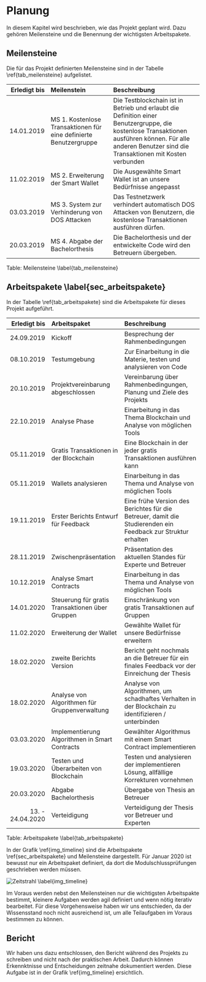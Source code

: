 # Planung

In diesem Kapitel wird beschrieben, wie das Projekt geplant wird. Dazu gehören Meilensteine und die Benennung der wichtigsten Arbeitspakete. 

## Meilensteine

Die für das Projekt definierten Meilensteine sind in der Tabelle \ref{tab_meilensteine} aufgelistet. 

| Erledigt bis  | Meilenstein   |   Beschreibung |
|---:|:---|:------|
|14.01.2019| MS 1. Kostenlose Transaktionen für eine definierte Benutzergruppe| Die Testblockchain ist in Betrieb und erlaubt die Definition einer Benutzergruppe, die kostenlose Transaktionen ausführen können. Für alle anderen Benutzer sind die Transaktionen mit Kosten verbunden|
|11.02.2019| MS 2. Erweiterung der Smart Wallet| Die Ausgewählte Smart Wallet ist an unsere Bedürfnisse angepasst|
|03.03.2019| MS 3. System zur Verhinderung von DOS Attacken| Das Testnetzwerk verhindert automatisch DOS Attacken von Benutzern, die kostenlose Transaktionen ausführen dürfen.|
|20.03.2019| MS 4. Abgabe der Bachelorthesis| Die Bachelorthesis und der entwickelte Code wird den Betreuern übergeben.|

Table: Meilensteine \label{tab_meilensteine}

## Arbeitspakete \label{sec_arbeitspakete}

In der Tabelle \ref{tab_arbeitspakete} sind die Arbeitspakete für dieses Projekt aufgeführt. 

| Erledigt bis  | Arbeitspaket   |   Beschreibung |
|---:|:---|:------|
| 24.09.2019 | Kickoff                                                      |Besprechung der Rahmenbedingungen|
| 08.10.2019 | Testumgebung                                                 |Zur Einarbeitung in die Materie, testen und analysieren von Code|
| 20.10.2019 | Projektvereinbarung abgeschlossen                            |Vereinbarung über Rahmenbedingungen, Planung und Ziele des Projekts|
| 22.10.2019 | Analyse Phase                                                |Einarbeitung in das Thema Blockchain und Analyse von möglichen Tools|
| 05.11.2019 | Gratis Transaktionen in der Blockchain                       |Eine Blockchain in der jeder gratis Transaktionen ausführen kann|
| 05.11.2019 | Wallets analysieren                                          |Einarbeitung in das Thema und Analyse von möglichen Tools|
| 19.11.2019 | Erster Berichts Entwurf für Feedback                         |Eine frühe Version des Berichtes für die Betreuer, damit die Studierenden ein Feedback zur Struktur erhalten|
| 28.11.2019 | Zwischenpräsentation                                         |Präsentation des aktuellen Standes für Experte und Betreuer|
| 10.12.2019 | Analyse Smart Contracts                                      |Einarbeitung in das Thema und Analyse von möglichen Tools|
| 14.01.2020 | Steuerung für gratis Transaktionen über Gruppen              |Einschränkung von gratis Transaktionen auf Gruppen|
| 11.02.2020 | Erweiterung der Wallet                                       |Gewählte Wallet für unsere Bedürfnisse erweitern|
| 18.02.2020 | zweite Berichts Version                                      |Bericht geht nochmals an die Betreuer für ein finales Feedback vor der Einreichung der Thesis|
| 18.02.2020 | Analyse von Algorithmen für Gruppenverwaltung                |Analyse von Algorithmen, um schadhaftes Verhalten in der Blockchain zu identifizieren / unterbinden|
| 03.03.2020 | Implementierung Algorithmen in Smart Contracts               |Gewählter Algorithmus mit einem Smart Contract implementieren|
| 19.03.2020 | Testen und Überarbeiten von Blockchain                       |Testen und analysieren der implementieren Lösung, allfällige Korrekturen vornehmen|
| 20.03.2020 | Abgabe Bachelorthesis                                        |Übergabe von Thesis an Betreuer |
| 13. - 24.04.2020 | Verteidigung                                           |Verteidigung der Thesis vor Betreuer und Experten|

Table: Arbeitspakete \label{tab_arbeitspakete}

In der Grafik \ref{img_timeline} sind die Arbeitspakete \ref{sec_arbeitspakete} und Meilensteine dargestellt. Für Januar 2020 ist bewusst nur ein Arbeitspaket definiert, da dort die Modulschlussprüfungen geschrieben werden müssen. 

![Zeitstrahl \label{img_timeline}](images/timeline_v2.PNG "Zeitstrahl") 

Im Voraus werden nebst den Meilensteinen nur die wichtigsten Arbeitspakte bestimmt, kleinere Aufgaben werden agil definiert und wenn nötig iterativ bearbeitet. Für diese Vorgehensweise haben wir uns entschieden, da der Wissensstand noch nicht ausreichend ist, um alle Teilaufgaben im Voraus bestimmen zu können. 
 
## Bericht

Wir haben uns dazu entschlossen, den Bericht während des Projekts zu schreiben und nicht nach der praktischen Arbeit. Dadurch können Erkennktnisse und Entscheidungen zeitnahe dokumentiert werden. 
Diese Aufgabe ist in der Grafik \ref{img_timeline} ersichtlich. 





